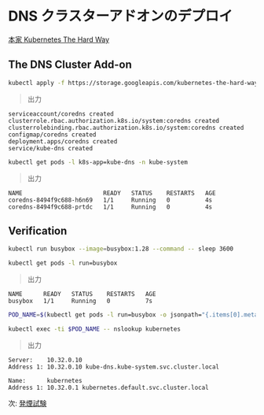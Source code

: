 # DNS クラスターアドオンのデプロイ

[本家 Kubernetes The Hard Way](https://github.com/kelseyhightower/kubernetes-the-hard-way/blob/master/docs/12-dns-addon.md)

## The DNS Cluster Add-on

```sh
kubectl apply -f https://storage.googleapis.com/kubernetes-the-hard-way/coredns-1.8.yaml
```

> 出力

```
serviceaccount/coredns created
clusterrole.rbac.authorization.k8s.io/system:coredns created
clusterrolebinding.rbac.authorization.k8s.io/system:coredns created
configmap/coredns created
deployment.apps/coredns created
service/kube-dns created
```

```sh
kubectl get pods -l k8s-app=kube-dns -n kube-system
```

> 出力

```
NAME                       READY   STATUS    RESTARTS   AGE
coredns-8494f9c688-h6n69   1/1     Running   0          4s
coredns-8494f9c688-prtdc   1/1     Running   0          4s
```

## Verification

```sh
kubectl run busybox --image=busybox:1.28 --command -- sleep 3600
```

```sh
kubectl get pods -l run=busybox
```

> 出力

```
NAME      READY   STATUS    RESTARTS   AGE
busybox   1/1     Running   0          7s
```

```sh
POD_NAME=$(kubectl get pods -l run=busybox -o jsonpath="{.items[0].metadata.name}")
```

```sh
kubectl exec -ti $POD_NAME -- nslookup kubernetes
```

> 出力

```
Server:    10.32.0.10
Address 1: 10.32.0.10 kube-dns.kube-system.svc.cluster.local

Name:      kubernetes
Address 1: 10.32.0.1 kubernetes.default.svc.cluster.local
```

次: [発煙試験](13-smoke-test.md)
